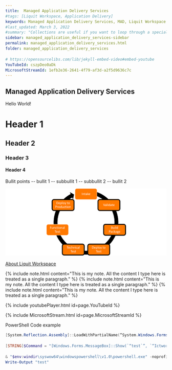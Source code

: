 ```yaml
---
title:  Managed Application Delivery Services
#tags: [Liquit Workspace, Application Delivery]
keywords: Managed Application Delivery Services, MAD, Liquit Workspace
#last_updated: March 3, 2022
#summary: "Collections are useful if you want to loop through a special folder of pages that you make available in a content API. You could also use collections if you have a set of articles that you want to treat differently from the other content, with a different layout or format."
sidebar: managed_application_delivery_services-sidebar
permalink: managed_application_delivery_services.html
folder: managed_application_delivery_services

# https://opensourcelibs.com/lib/jekyll-embed-video#embed-youtube 
YouTubeId: cszpDeo0aDk
MicrosoftStreamId: 1efb2e36-2641-4f79-af3d-a2f5d9636c7c
---
```




## Managed Application Delivery Services

Hello World!

# Header 1
## Header 2
### Header 3
#### Header 4

Bullit points
-- bullit 1
    -- subbullit 1
    -- subbullit 2
-- bullit 2

![](attachments/ApplicationLifeCycle.png)

[About Liquit Workspace](mad_about_liquit_workspace.md)


{% include note.html content="This is my note. All the content I type here is treated as a single paragraph." %}
{% include note.html content="This is my note. All the content I type here is treated as a single paragraph." %}
{% include note.html content="This is my note. All the content I type here is treated as a single paragraph." %}


{% include youtubePlayer.html id=page.YouTubeId %}

{% include MicrosoftStream.html id=page.MicrosoftStreamId %}

PowerShell Code example
``` powershell
[System.Reflection.Assembly]::LoadWithPartialName(“System.Windows.Forms”)

[STRING]$Command = "[Windows.Forms.MessageBox]::Show(`“test`”, `“Ictworkspace.wordpress.com by Roel Beijnes`”, [Windows.Forms.MessageBoxButtons]::OK, [Windows.Forms.MessageBoxIcon]::Information)"

& "$env:windir\syswow64\windowspowershell\v1.0\powershell.exe" -noprofile -WindowStyle hidden -NonInteractive -executionpolicy bypass -command $Command
Write-Output "test"

```
